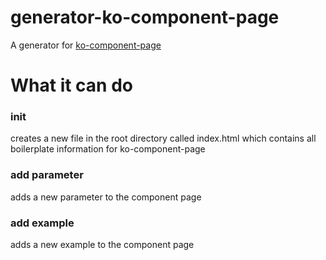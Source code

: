 # generator-ko-component-page

A generator for [ko-component-page](https://github.com/matthewnitschke/ko-component-page)

# What it can do

### init

creates a new file in the root directory called index.html which contains all boilerplate information for ko-component-page

### add parameter

adds a new parameter to the component page

### add example

adds a new example to the component page

